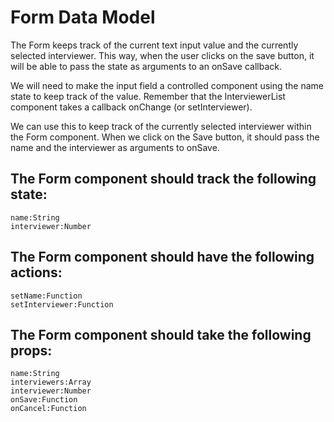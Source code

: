 # Form Data Model

The Form keeps track of the current text input value and the currently selected interviewer. This way, when the user clicks on the save button, it will be able to pass the state as arguments to an onSave callback.

We will need to make the input field a controlled component using the name state to keep track of the value. Remember that the InterviewerList component takes a callback onChange (or setInterviewer).

We can use this to keep track of the currently selected interviewer within the Form component. When we click on the Save button, it should pass the name and the interviewer as arguments to onSave.

## The Form component should track the following state:

```
name:String
interviewer:Number
```

## The Form component should have the following actions:

```
setName:Function
setInterviewer:Function
```

## The Form component should take the following props:

```
name:String
interviewers:Array
interviewer:Number
onSave:Function
onCancel:Function
```